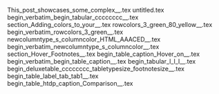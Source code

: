 This_post_showcases_some_complex__.tex
untitled.tex
begin_verbatim_begin_tabular_cccccccc__.tex
section_Adding_colors_to_your__.tex
rowcolors_3_green_80_yellow__.tex
begin_verbatim_rowcolors_3_green__.tex
newcolumntype_s_columncolor_HTML_AAACED__.tex
begin_verbatim_newcolumntype_s_columncolor__.tex
section_Hover_Footnotes__.tex
begin_table_caption_Hover_on__.tex
begin_verbatim_begin_table_caption__.tex
begin_tabular_l_l_l__.tex
begin_deluxetable_cccccccc_tabletypesize_footnotesize__.tex
begin_table_label_tab_tab1__.tex
begin_table_htdp_caption_Comparison__.tex